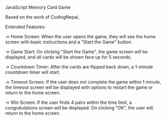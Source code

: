 JavaScript Memory Card Game

Based on the work of CodingNepal,

Extended Features:

-> Home Screen: When the user opens the game, they will see the home screen with basic instructions and a "Start the Game" button.

-> Game Start: On clicking "Start the Game", the game screen will be displayed, and all cards will be shown face up for 5 seconds.

-> Countdown Timer: After the cards are flipped back down, a 1-minute countdown timer will start.

-> Timeout Screen: If the user does not complete the game within 1 minute, the timeout screen will be displayed with options to restart the game or return to the home screen.

-> Win Screen: If the user finds 4 pairs within the time limit, a congratulations screen will be displayed. On clicking "OK", the user will return to the home screen.

